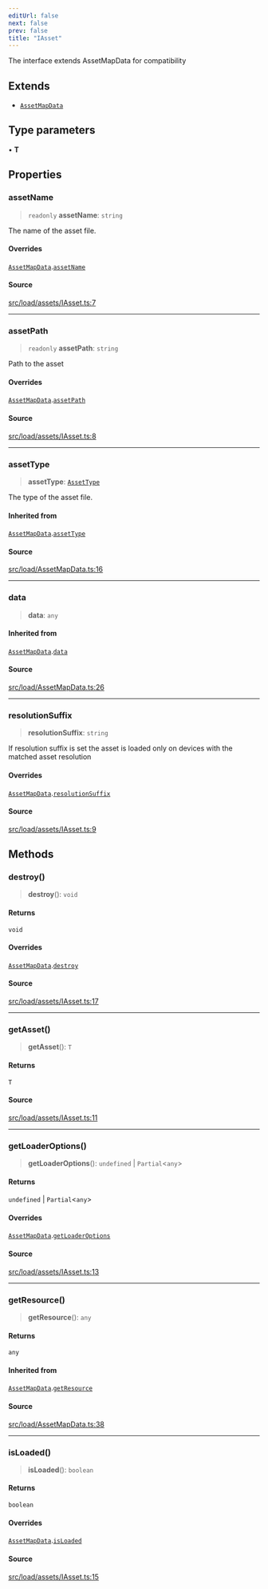 ```yaml
---
editUrl: false
next: false
prev: false
title: "IAsset"
---
```


The interface extends AssetMapData for compatibility

## Extends

- [`AssetMapData`](/api/classes/assetmapdata/)

## Type parameters

• **T**

## Properties

### assetName

> `readonly` **assetName**: `string`

The name of the asset file.

#### Overrides

[`AssetMapData`](/api/classes/assetmapdata/).[`assetName`](/api/classes/assetmapdata/#assetname)

#### Source

[src/load/assets/IAsset.ts:7](https://github.com/relishinc/dill-pixel/blob/10f512f7f577ca5e74162827f11215b28df5ca97/src/load/assets/IAsset.ts#L7)

***

### assetPath

> `readonly` **assetPath**: `string`

Path to the asset

#### Overrides

[`AssetMapData`](/api/classes/assetmapdata/).[`assetPath`](/api/classes/assetmapdata/#assetpath)

#### Source

[src/load/assets/IAsset.ts:8](https://github.com/relishinc/dill-pixel/blob/10f512f7f577ca5e74162827f11215b28df5ca97/src/load/assets/IAsset.ts#L8)

***

### assetType

> **assetType**: [`AssetType`](/api/enumerations/assettype/)

The type of the asset file.

#### Inherited from

[`AssetMapData`](/api/classes/assetmapdata/).[`assetType`](/api/classes/assetmapdata/#assettype)

#### Source

[src/load/AssetMapData.ts:16](https://github.com/relishinc/dill-pixel/blob/10f512f7f577ca5e74162827f11215b28df5ca97/src/load/AssetMapData.ts#L16)

***

### data

> **data**: `any`

#### Inherited from

[`AssetMapData`](/api/classes/assetmapdata/).[`data`](/api/classes/assetmapdata/#data)

#### Source

[src/load/AssetMapData.ts:26](https://github.com/relishinc/dill-pixel/blob/10f512f7f577ca5e74162827f11215b28df5ca97/src/load/AssetMapData.ts#L26)

***

### resolutionSuffix

> **resolutionSuffix**: `string`

If resolution suffix is set the asset is loaded only on devices with the matched asset resolution

#### Overrides

[`AssetMapData`](/api/classes/assetmapdata/).[`resolutionSuffix`](/api/classes/assetmapdata/#resolutionsuffix)

#### Source

[src/load/assets/IAsset.ts:9](https://github.com/relishinc/dill-pixel/blob/10f512f7f577ca5e74162827f11215b28df5ca97/src/load/assets/IAsset.ts#L9)

## Methods

### destroy()

> **destroy**(): `void`

#### Returns

`void`

#### Overrides

[`AssetMapData`](/api/classes/assetmapdata/).[`destroy`](/api/classes/assetmapdata/#destroy)

#### Source

[src/load/assets/IAsset.ts:17](https://github.com/relishinc/dill-pixel/blob/10f512f7f577ca5e74162827f11215b28df5ca97/src/load/assets/IAsset.ts#L17)

***

### getAsset()

> **getAsset**(): `T`

#### Returns

`T`

#### Source

[src/load/assets/IAsset.ts:11](https://github.com/relishinc/dill-pixel/blob/10f512f7f577ca5e74162827f11215b28df5ca97/src/load/assets/IAsset.ts#L11)

***

### getLoaderOptions()

> **getLoaderOptions**(): `undefined` \| `Partial`\<`any`\>

#### Returns

`undefined` \| `Partial`\<`any`\>

#### Overrides

[`AssetMapData`](/api/classes/assetmapdata/).[`getLoaderOptions`](/api/classes/assetmapdata/#getloaderoptions)

#### Source

[src/load/assets/IAsset.ts:13](https://github.com/relishinc/dill-pixel/blob/10f512f7f577ca5e74162827f11215b28df5ca97/src/load/assets/IAsset.ts#L13)

***

### getResource()

> **getResource**(): `any`

#### Returns

`any`

#### Inherited from

[`AssetMapData`](/api/classes/assetmapdata/).[`getResource`](/api/classes/assetmapdata/#getresource)

#### Source

[src/load/AssetMapData.ts:38](https://github.com/relishinc/dill-pixel/blob/10f512f7f577ca5e74162827f11215b28df5ca97/src/load/AssetMapData.ts#L38)

***

### isLoaded()

> **isLoaded**(): `boolean`

#### Returns

`boolean`

#### Overrides

[`AssetMapData`](/api/classes/assetmapdata/).[`isLoaded`](/api/classes/assetmapdata/#isloaded)

#### Source

[src/load/assets/IAsset.ts:15](https://github.com/relishinc/dill-pixel/blob/10f512f7f577ca5e74162827f11215b28df5ca97/src/load/assets/IAsset.ts#L15)
